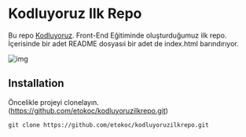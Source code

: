 # Kodluyoruz Ilk Repo

Bu repo [Kodluyoruz](https://www.kodluyoruz.org/). Front-End Eğitiminde oluşturduğumuz ilk repo. İçerisinde bir adet README dosyasıi bir adet de index.html barındırıyor.

![img](https://user-images.githubusercontent.com/49747450/129964554-35d0021a-5cfe-48ef-a35e-9c3bfe2bc5f2.PNG)



## Installation 
Öncelikle projeyi clonelayın.(https://github.com/etokoc/kodluyoruzilkrepo.git)

```
git clone https://github.com/etokoc/kodluyoruzilkrepo.git
```
